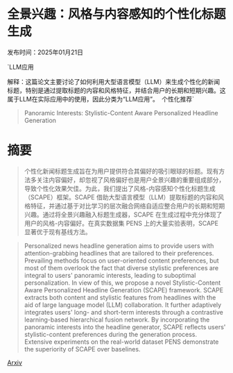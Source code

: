 # 全景兴趣：风格与内容感知的个性化标题生成

发布时间：2025年01月21日

`LLM应用

解释：这篇论文主要讨论了如何利用大型语言模型（LLM）来生成个性化的新闻标题，特别是通过提取标题的内容和风格特征，并结合用户的长期和短期兴趣。这属于LLM在实际应用中的使用，因此分类为“LLM应用”。` `个性化推荐`

> Panoramic Interests: Stylistic-Content Aware Personalized Headline Generation

# 摘要

> 个性化新闻标题生成旨在为用户提供符合其偏好的吸引眼球的标题。现有方法多关注内容偏好，却忽视了风格偏好也是用户全景兴趣的重要组成部分，导致个性化效果欠佳。为此，我们提出了风格-内容感知个性化标题生成（SCAPE）框架。SCAPE 借助大型语言模型（LLM）提取标题的内容和风格特征，并通过基于对比学习的层次融合网络自适应整合用户的长期和短期兴趣。通过将全景兴趣融入标题生成器，SCAPE 在生成过程中充分体现了用户的风格-内容偏好。在真实数据集 PENS 上的大量实验表明，SCAPE 显著优于现有基线方法。

> Personalized news headline generation aims to provide users with attention-grabbing headlines that are tailored to their preferences. Prevailing methods focus on user-oriented content preferences, but most of them overlook the fact that diverse stylistic preferences are integral to users' panoramic interests, leading to suboptimal personalization. In view of this, we propose a novel Stylistic-Content Aware Personalized Headline Generation (SCAPE) framework. SCAPE extracts both content and stylistic features from headlines with the aid of large language model (LLM) collaboration. It further adaptively integrates users' long- and short-term interests through a contrastive learning-based hierarchical fusion network. By incorporating the panoramic interests into the headline generator, SCAPE reflects users' stylistic-content preferences during the generation process. Extensive experiments on the real-world dataset PENS demonstrate the superiority of SCAPE over baselines.

[Arxiv](https://arxiv.org/abs/2501.11900)